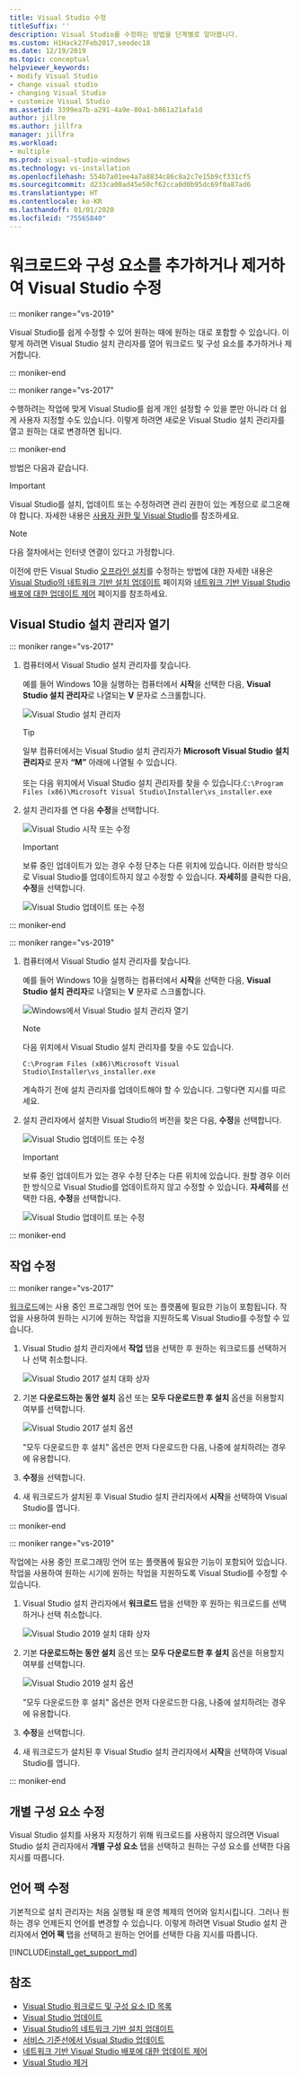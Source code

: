 ```yaml
---
title: Visual Studio 수정
titleSuffix: ''
description: Visual Studio를 수정하는 방법을 단계별로 알아봅니다.
ms.custom: H1Hack27Feb2017,seodec18
ms.date: 12/19/2019
ms.topic: conceptual
helpviewer_keywords:
- modify Visual Studio
- change visual studio
- changing Visual Studio
- customize Visual Studio
ms.assetid: 3399ea7b-a291-4a9e-80a1-b861a21afa1d
author: jillre
ms.author: jillfra
manager: jillfra
ms.workload:
- multiple
ms.prod: visual-studio-windows
ms.technology: vs-installation
ms.openlocfilehash: 554b7a01ee4a7a8834c86c8a2c7e15b9cf331cf5
ms.sourcegitcommit: d233ca00ad45e50cf62cca0d0b95dc69f0a87ad6
ms.translationtype: HT
ms.contentlocale: ko-KR
ms.lasthandoff: 01/01/2020
ms.locfileid: "75565840"
---
```

# <a name="modify-visual-studio-by-adding-or-removing-workloads-and-components"></a>워크로드와 구성 요소를 추가하거나 제거하여 Visual Studio 수정

::: moniker range="vs-2019"

Visual Studio를 쉽게 수정할 수 있어 원하는 때에 원하는 대로 포함할 수 있습니다. 이렇게 하려면 Visual Studio 설치 관리자를 열어 워크로드 및 구성 요소를 추가하거나 제거합니다.

::: moniker-end

::: moniker range="vs-2017"

수행하려는 작업에 맞게 Visual Studio를 쉽게 개인 설정할 수 있을 뿐만 아니라 더 쉽게 사용자 지정할 수도 있습니다. 이렇게 하려면 새로운 Visual Studio 설치 관리자를 열고 원하는 대로 변경하면 됩니다.

::: moniker-end

방법은 다음과 같습니다.

>[!IMPORTANT]
>Visual Studio를 설치, 업데이트 또는 수정하려면 관리 권한이 있는 계정으로 로그온해야 합니다. 자세한 내용은 [사용자 권한 및 Visual Studio](../ide/user-permissions-and-visual-studio.md)를 참조하세요.

>[!NOTE]
> 다음 절차에서는 인터넷 연결이 있다고 가정합니다.
>
> 이전에 만든 Visual Studio [오프라인 설치](create-an-offline-installation-of-visual-studio.md)를 수정하는 방법에 대한 자세한 내용은 [Visual Studio의 네트워크 기반 설치 업데이트](update-a-network-installation-of-visual-studio.md) 페이지와 [네트워크 기반 Visual Studio 배포에 대한 업데이트 제어](controlling-updates-to-visual-studio-deployments.md) 페이지를 참조하세요.

## <a name="open-the-visual-studio-installer"></a>Visual Studio 설치 관리자 열기

::: moniker range="vs-2017"

1. 컴퓨터에서 Visual Studio 설치 관리자를 찾습니다.

     예를 들어 Windows 10을 실행하는 컴퓨터에서 **시작**을 선택한 다음, **Visual Studio 설치 관리자**로 나열되는 **V** 문자로 스크롤합니다.

     ![Visual Studio 설치 관리자](media/locate-the-visual-studio-installer.png "Microsoft Visual Studio 설치 관리자 찾기")

     >[!TIP]
     >일부 컴퓨터에서는 Visual Studio 설치 관리자가 **Microsoft Visual Studio 설치 관리자**로 문자 **“M”** 아래에 나열될 수 있습니다.<br/><br/> 또는 다음 위치에서 Visual Studio 설치 관리자를 찾을 수 있습니다.`C:\Program Files (x86)\Microsoft Visual Studio\Installer\vs_installer.exe`

1. 설치 관리자를 연 다음 **수정**을 선택합니다.

     ![Visual Studio 시작 또는 수정](media/modify-visual-studio.png "Visual Studio 2017 수정")

     > [!IMPORTANT]
     > 보류 중인 업데이트가 있는 경우 수정 단추는 다른 위치에 있습니다. 이러한 방식으로 Visual Studio를 업데이트하지 않고 수정할 수 있습니다. **자세히**를 클릭한 다음, **수정**을 선택합니다.
     >
     > ![Visual Studio 업데이트 또는 수정](media/modify-or-update-visual-studio.png "Visual Studio 2017 업데이트 또는 수정")

::: moniker-end

::: moniker range="vs-2019"

1. 컴퓨터에서 Visual Studio 설치 관리자를 찾습니다.

     예를 들어 Windows 10을 실행하는 컴퓨터에서 **시작**을 선택한 다음, **Visual Studio 설치 관리자**로 나열되는 **V** 문자로 스크롤합니다.

     ![Windows에서 Visual Studio 설치 관리자 열기](media/vs-2019/vs-installer-windows-start.png "Visual Studio 설치 관리자 열기")

     > [!NOTE]
     > 다음 위치에서 Visual Studio 설치 관리자를 찾을 수도 있습니다.
     >
     > `C:\Program Files (x86)\Microsoft Visual Studio\Installer\vs_installer.exe`

    계속하기 전에 설치 관리자를 업데이트해야 할 수 있습니다. 그렇다면 지시를 따르세요.

1. 설치 관리자에서 설치한 Visual Studio의 버전을 찾은 다음, **수정**을 선택합니다.

     ![Visual Studio 업데이트 또는 수정](media/vs-2019/vs-installer-modify.png "Visual Studio 2019 업데이트 또는 수정")

     > [!IMPORTANT]
     > 보류 중인 업데이트가 있는 경우 수정 단추는 다른 위치에 있습니다. 원할 경우 이러한 방식으로 Visual Studio를 업데이트하지 않고 수정할 수 있습니다. **자세히**를 선택한 다음, **수정**을 선택합니다.
     >
     > ![Visual Studio 업데이트 또는 수정](media/vs-2019/modify-update-visual-studio.png "Visual Studio 2019 업데이트 또는 수정")

::: moniker-end

## <a name="modify-workloads"></a>작업 수정

::: moniker range="vs-2017"

 [워크로드](https://visualstudio.microsoft.com/vs/support/selecting-workloads-visual-studio-2017/)에는 사용 중인 프로그래밍 언어 또는 플랫폼에 필요한 기능이 포함됩니다. 작업을 사용하여 원하는 시기에 원하는 작업을 지원하도록 Visual Studio를 수정할 수 있습니다.

1. Visual Studio 설치 관리자에서 **작업** 탭을 선택한 후 원하는 워크로드를 선택하거나 선택 취소합니다.

    ![Visual Studio 2017 설치 대화 상자](media/modify-workloads.png "Visual Studio 2019에서 워크로드 선택")

1. 기본 **다운로드하는 동안 설치** 옵션 또는 **모두 다운로드한 후 설치** 옵션을 허용할지 여부를 선택합니다.

    ![Visual Studio 2017 설치 옵션](media/vs-2019/vs-installer-choose-install-or-download.png "다운로드하는 동안 설치하거나 먼저 다운로드하고 나중에 설치하도록 선택")

    "모두 다운로드한 후 설치" 옵션은 먼저 다운로드한 다음, 나중에 설치하려는 경우에 유용합니다.

1. **수정**을 선택합니다.

1. 새 워크로드가 설치된 후 Visual Studio 설치 관리자에서 **시작**을 선택하여 Visual Studio를 엽니다.

::: moniker-end

::: moniker range="vs-2019"

 작업에는 사용 중인 프로그래밍 언어 또는 플랫폼에 필요한 기능이 포함되어 있습니다. 작업을 사용하여 원하는 시기에 원하는 작업을 지원하도록 Visual Studio를 수정할 수 있습니다.

1. Visual Studio 설치 관리자에서 **워크로드** 탭을 선택한 후 원하는 워크로드를 선택하거나 선택 취소합니다.

    ![Visual Studio 2019 설치 대화 상자](media/vs-2019/vs-installer-modify-workloads.png "Visual Studio 2019에서 워크로드 선택")

1. 기본 **다운로드하는 동안 설치** 옵션 또는 **모두 다운로드한 후 설치** 옵션을 허용할지 여부를 선택합니다.

    ![Visual Studio 2019 설치 옵션](media/vs-2019/vs-installer-choose-install-or-download.png "다운로드하는 동안 설치하거나 먼저 다운로드하고 나중에 설치하도록 선택")

    "모두 다운로드한 후 설치" 옵션은 먼저 다운로드한 다음, 나중에 설치하려는 경우에 유용합니다.

1. **수정**을 선택합니다.

1. 새 워크로드가 설치된 후 Visual Studio 설치 관리자에서 **시작**을 선택하여 Visual Studio를 엽니다.

::: moniker-end

## <a name="modify-individual-components"></a>개별 구성 요소 수정

Visual Studio 설치를 사용자 지정하기 위해 워크로드를 사용하지 않으려면 Visual Studio 설치 관리자에서 **개별 구성 요소** 탭을 선택하고 원하는 구성 요소를 선택한 다음 지시를 따릅니다.

## <a name="modify-language-packs"></a>언어 팩 수정

기본적으로 설치 관리자는 처음 실행될 때 운영 체제의 언어와 일치시킵니다. 그러나 원하는 경우 언제든지 언어를 변경할 수 있습니다. 이렇게 하려면 Visual Studio 설치 관리자에서 **언어 팩** 탭을 선택하고 원하는 언어를 선택한 다음 지시를 따릅니다.

[!INCLUDE[install_get_support_md](includes/install_get_support_md.md)]

## <a name="see-also"></a>참조

* [Visual Studio 워크로드 및 구성 요소 ID 목록](workload-and-component-ids.md)
* [Visual Studio 업데이트](update-visual-studio.md)
* [Visual Studio의 네트워크 기반 설치 업데이트](update-a-network-installation-of-visual-studio.md)
* [서비스 기준선에서 Visual Studio 업데이트](update-servicing-baseline.md)
* [네트워크 기반 Visual Studio 배포에 대한 업데이트 제어](controlling-updates-to-visual-studio-deployments.md)
* [Visual Studio 제거](uninstall-visual-studio.md)
